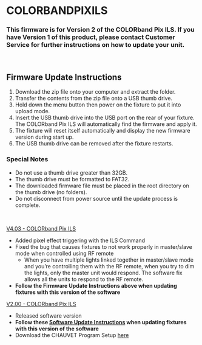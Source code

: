 # COLORBANDPIXILS

### This firmware is for Version 2 of the COLORband Pix ILS. If you have Version 1 of this product, please contact Customer Service for further instructions on how to update your unit.
&nbsp;  
## Firmware Update Instructions
1. Download the zip file onto your computer and extract the folder.
2. Transfer the contents from the zip file onto a USB thumb drive.
3. Hold down the menu button then power on the fixture to put it into upload mode.
4. Insert the USB thumb drive into the USB port on the rear of your fixture. The COLORband Pix ILS will automatically find the firmware and apply it.
5. The fixture will reset itself automatically and display the new firmware version during start up.
6. The USB thumb drive can be removed after the fixture restarts.

### Special Notes
* Do not use a thumb drive greater than 32GB.
* The thumb drive must be formatted to FAT32.
* The downloaded firmware file must be placed in the root directory on the thumb drive (no folders).
* Do not disconnect from power source until the update process is complete.

&nbsp;  

[V4.03 - COLORband Pix ILS](https://github.com/Chauvet-DJ/COLORBANDPIXILS/blob/f0cacbd7e5bfd130c47e3d52acd18c905b0bf49e/firmware/V4.03_04-02-24.zip)
- Added pixel effect triggering with the ILS Command
- Fixed the bug that causes fixtures to not work properly in master/slave mode when controlled using RF remote
  * When you have multiple lights linked together in master/slave mode and you’re controlling them with the RF remote, when you try to dim the lights, only the master unit would respond. The software fix allows all the units to respond to the RF remote.
- **Follow the Firmware Update Instructions above when updating fixtures with this version of the software**


[V2.00 - COLORband Pix ILS](https://github.com/Chauvet-DJ/COLORBANDPIXILS/blob/main/firmware/V2.00_02-08-23.zip)
- Released software version
- **Follow these [Software Update Instructions](https://github.com/Chauvet-DJ/COLORBANDPIXILS/blob/f0cacbd7e5bfd130c47e3d52acd18c905b0bf49e/Installation%20Instructions/Software%20update%20instructions%20for%20V2.00.docx) when updating fixtures with this version of the software**
- Download the CHAUVET Program Setup [here](https://github.com/Chauvet-DJ/COLORBANDPIXILS/blob/f0cacbd7e5bfd130c47e3d52acd18c905b0bf49e/Installation%20Instructions/CHAUVET%20Program%20Setup.zip)
